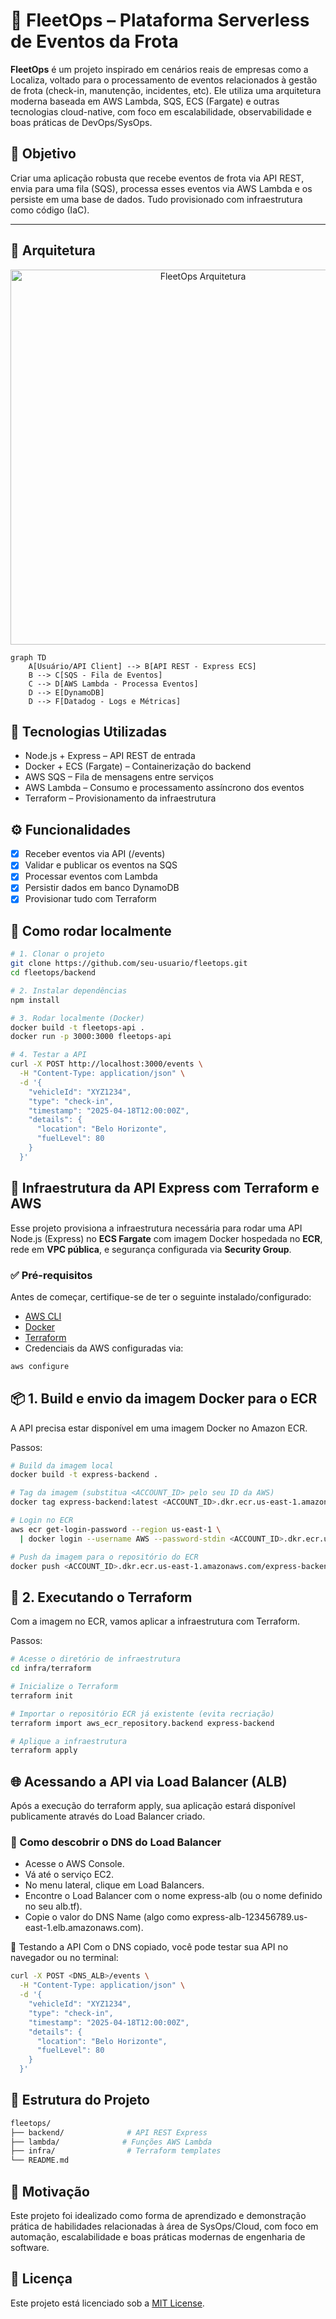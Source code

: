 # 🚗 FleetOps – Plataforma Serverless de Eventos da Frota

**FleetOps** é um projeto inspirado em cenários reais de empresas como a Localiza, voltado para o processamento de eventos relacionados à gestão de frota (check-in, manutenção, incidentes, etc). Ele utiliza uma arquitetura moderna baseada em AWS Lambda, SQS, ECS (Fargate) e outras tecnologias cloud-native, com foco em escalabilidade, observabilidade e boas práticas de DevOps/SysOps.

## 🎯 Objetivo

Criar uma aplicação robusta que recebe eventos de frota via API REST, envia para uma fila (SQS), processa esses eventos via AWS Lambda e os persiste em uma base de dados. Tudo provisionado com infraestrutura como código (IaC).

---

## 🧱 Arquitetura
<p align="center">
  <img src="https://github.com/user-attachments/assets/ab9fdf3f-c54a-41ab-bada-d8871e4af393" alt="FleetOps Arquitetura" width="600"/>
</p>

```mermaid
graph TD
    A[Usuário/API Client] --> B[API REST - Express ECS]
    B --> C[SQS - Fila de Eventos]
    C --> D[AWS Lambda - Processa Eventos]
    D --> E[DynamoDB]
    D --> F[Datadog - Logs e Métricas]
```

## 🔧 Tecnologias Utilizadas

- Node.js + Express – API REST de entrada
- Docker + ECS (Fargate) – Containerização do backend
- AWS SQS – Fila de mensagens entre serviços
- AWS Lambda – Consumo e processamento assíncrono dos eventos
- Terraform – Provisionamento da infraestrutura

## ⚙️ Funcionalidades

- [X] Receber eventos via API (/events)
- [X] Validar e publicar os eventos na SQS
- [X] Processar eventos com Lambda
- [X] Persistir dados em banco DynamoDB
- [X] Provisionar tudo com Terraform

## 🚀 Como rodar localmente

```bash
# 1. Clonar o projeto
git clone https://github.com/seu-usuario/fleetops.git
cd fleetops/backend

# 2. Instalar dependências
npm install

# 3. Rodar localmente (Docker)
docker build -t fleetops-api .
docker run -p 3000:3000 fleetops-api

# 4. Testar a API
curl -X POST http://localhost:3000/events \
  -H "Content-Type: application/json" \
  -d '{
    "vehicleId": "XYZ1234",
    "type": "check-in",
    "timestamp": "2025-04-18T12:00:00Z",
    "details": {
      "location": "Belo Horizonte",
      "fuelLevel": 80
    }
  }'
```


## 🚀 Infraestrutura da API Express com Terraform e AWS

Esse projeto provisiona a infraestrutura necessária para rodar uma API Node.js (Express) no **ECS Fargate** com imagem Docker hospedada no **ECR**, rede em **VPC pública**, e segurança configurada via **Security Group**.


### ✅ Pré-requisitos

Antes de começar, certifique-se de ter o seguinte instalado/configurado:

- [AWS CLI](https://docs.aws.amazon.com/cli/latest/userguide/install-cliv2.html)
- [Docker](https://www.docker.com/products/docker-desktop/)
- [Terraform](https://developer.hashicorp.com/terraform/install)
- Credenciais da AWS configuradas via:

```bash
aws configure
```

## 📦 1. Build e envio da imagem Docker para o ECR

A API precisa estar disponível em uma imagem Docker no Amazon ECR.

Passos:

```bash
# Build da imagem local
docker build -t express-backend .

# Tag da imagem (substitua <ACCOUNT_ID> pelo seu ID da AWS)
docker tag express-backend:latest <ACCOUNT_ID>.dkr.ecr.us-east-1.amazonaws.com/express-backend:latest

# Login no ECR
aws ecr get-login-password --region us-east-1 \
  | docker login --username AWS --password-stdin <ACCOUNT_ID>.dkr.ecr.us-east-1.amazonaws.com

# Push da imagem para o repositório do ECR
docker push <ACCOUNT_ID>.dkr.ecr.us-east-1.amazonaws.com/express-backend:latest
```

## 📁 2. Executando o Terraform

Com a imagem no ECR, vamos aplicar a infraestrutura com Terraform.

Passos:

```bash
# Acesse o diretório de infraestrutura
cd infra/terraform

# Inicialize o Terraform
terraform init

# Importar o repositório ECR já existente (evita recriação)
terraform import aws_ecr_repository.backend express-backend

# Aplique a infraestrutura
terraform apply
```

## 🌐 Acessando a API via Load Balancer (ALB)

Após a execução do terraform apply, sua aplicação estará disponível publicamente através do Load Balancer criado.

### 🔎 Como descobrir o DNS do Load Balancer

- Acesse o AWS Console.
- Vá até o serviço EC2.
- No menu lateral, clique em Load Balancers.
- Encontre o Load Balancer com o nome express-alb (ou o nome definido no seu alb.tf).
- Copie o valor do DNS Name (algo como express-alb-123456789.us-east-1.elb.amazonaws.com).

🚀 Testando a API
Com o DNS copiado, você pode testar sua API no navegador ou no terminal:

```bash
curl -X POST <DNS_ALB>/events \
  -H "Content-Type: application/json" \
  -d '{
    "vehicleId": "XYZ1234",
    "type": "check-in",
    "timestamp": "2025-04-18T12:00:00Z",
    "details": {
      "location": "Belo Horizonte",
      "fuelLevel": 80
    }
  }'
```

## 📁 Estrutura do Projeto

```bash
fleetops/
├── backend/              # API REST Express
├── lambda/              # Funções AWS Lambda
├── infra/                # Terraform templates
└── README.md
```

## 🧠 Motivação

Este projeto foi idealizado como forma de aprendizado e demonstração prática de habilidades relacionadas à área de SysOps/Cloud, com foco em automação, escalabilidade e boas práticas modernas de engenharia de software.

## 📜 Licença

Este projeto está licenciado sob a [MIT License](https://mit-license.org).
